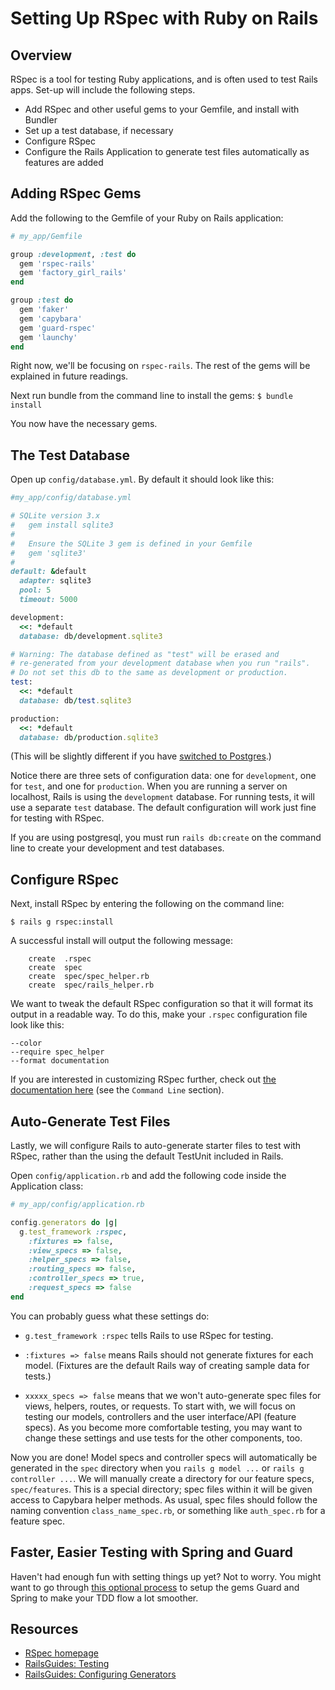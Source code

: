 # Setting Up RSpec with Ruby on Rails

## Overview

RSpec is a tool for testing Ruby applications, and is often used to test
Rails apps. Set-up will include the following steps.

* Add RSpec and other useful gems to your Gemfile, and install with
 Bundler
* Set up a test database, if necessary
* Configure RSpec
* Configure the Rails Application to generate test files automatically
  as features are added

## Adding RSpec Gems

Add the following to the Gemfile of your Ruby on Rails application:

```ruby
# my_app/Gemfile

group :development, :test do
  gem 'rspec-rails'
  gem 'factory_girl_rails'
end

group :test do
  gem 'faker'
  gem 'capybara'
  gem 'guard-rspec'
  gem 'launchy'
end
```

Right now, we'll be focusing on `rspec-rails`. The rest of the gems will be explained in future readings.

Next run bundle from the command line to install the gems:
``
$ bundle install
``

You now have the necessary gems.

## The Test Database

Open up `config/database.yml`.  By default it should look like this:

```ruby
#my_app/config/database.yml

# SQLite version 3.x
#   gem install sqlite3
#
#   Ensure the SQLite 3 gem is defined in your Gemfile
#   gem 'sqlite3'
#
default: &default
  adapter: sqlite3
  pool: 5
  timeout: 5000

development:
  <<: *default
  database: db/development.sqlite3

# Warning: The database defined as "test" will be erased and
# re-generated from your development database when you run "rails".
# Do not set this db to the same as development or production.
test:
  <<: *default
  database: db/test.sqlite3

production:
  <<: *default
  database: db/production.sqlite3
```

(This will be slightly different if you have
[switched to Postgres][postgres].)

[postgres]: ../../sql/readings/first-rails-project.md#postgres

Notice there are three sets of configuration data: one for
`development`, one for `test`, and one for `production`. When you are
running a server on localhost, Rails is using the `development`
database. For running tests, it will use a separate `test` database. The
default configuration will work just fine for testing with RSpec.

If you are using postgresql, you must run `rails db:create` on the
command line to create your development and test databases.

## Configure RSpec

Next, install RSpec by entering the following on the command line:

```
$ rails g rspec:install
```
A successful install will output the following message:
```
    create  .rspec
    create  spec
    create  spec/spec_helper.rb
    create  spec/rails_helper.rb
```

We want to tweak the default RSpec configuration so that it will format
its output in a readable way. To do this, make your `.rspec`
configuration file look like this:

```
--color
--require spec_helper
--format documentation
```
If you are interested in customizing RSpec further, check out
[the documentation here][rspec-doc] (see the `Command Line` section).

[rspec-doc]: https://relishapp.com/rspec/rspec-core/docs

## Auto-Generate Test Files

Lastly, we will configure Rails to auto-generate starter files to test
with RSpec, rather than the using the default TestUnit included in
Rails.

Open `config/application.rb` and add the following code inside the
Application class:

```ruby
# my_app/config/application.rb

config.generators do |g|
  g.test_framework :rspec,
    :fixtures => false,
    :view_specs => false,
    :helper_specs => false,
    :routing_specs => false,
    :controller_specs => true,
    :request_specs => false
end
```
You can probably guess what these settings do:

 * `g.test_framework :rspec` tells Rails to use RSpec for testing.

 * `:fixtures => false` means Rails should not generate fixtures for
 each model. (Fixtures are the default Rails way of creating sample data
 for tests.)

 *  `xxxxx_specs => false` means that we won't auto-generate spec files
for views, helpers, routes, or requests.  To start with, we
will focus on testing our models, controllers and the user interface/API (feature specs). As you become more comfortable testing, you may want to change these settings and use tests for the other components, too.

Now you are done! Model specs and controller specs will automatically be generated in the `spec` directory when you `rails g model ...` or `rails g controller ...`. We will manually create a
directory for our feature specs, `spec/features`. This is a special
directory; spec files within it will be given access to Capybara helper
methods. As usual, spec files should follow the naming convention
`class_name_spec.rb`, or something like `auth_spec.rb` for a feature
spec.

## Faster, Easier Testing with Spring and Guard

Haven't had enough fun with setting things up yet? Not to worry. You
might want to go through [this optional process][guard-spring-setup] to
setup the gems Guard and Spring to make your TDD flow a lot smoother.

[guard-spring-setup]: ./guard-spring-setup.md

## Resources
 * [RSpec homepage][rspec-home]
 * [RailsGuides: Testing][rails-guides-testing]
 * [RailsGuides: Configuring Generators][generators]

[rspec-home]: http://rspec.info/
[rails-guides-testing]: http://guides.rubyonrails.org/testing.html
[generators]: http://guides.rubyonrails.org/configuring.html#configuring-generators
